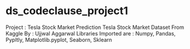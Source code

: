 # ds_codeclause_project1
Project : Tesla Stock Market Prediction
Tesla Stock Market Dataset From Kaggle
By : Ujjwal Aggarwal
Libraries Imported are :
Numpy, Pandas, Pypltly, Matplotlib.pyplot, Seaborn, Sklearn

